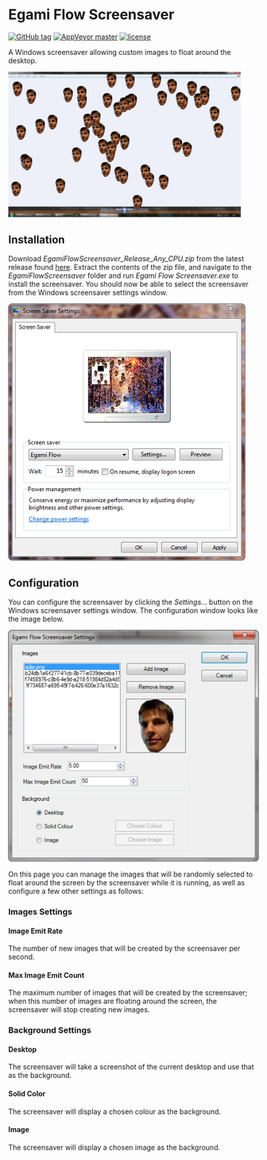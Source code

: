 # Egami Flow Screensaver
[![GitHub tag][GitHubTagImage]][GitHubTagUrl]
[![AppVeyor master][AppVeyorImage]][AppVeyorUrl]
[![license][LicenceImage]][LicenceUrl]

A Windows screensaver allowing custom images to float around the desktop.

[<img src="./resources/EgamiFlowScreensaver.jpg" alt="Egami Flow Screensaver Screenshot" width="468px" style="width: 468px;"/>](./resources/EgamiFlowScreensaver.jpg?raw=true)

[GitHubTagImage]: https://img.shields.io/github/tag/natsnudasoft/EgamiFlowScreensaver.svg?maxAge=300&style=flat-square
[GitHubTagUrl]: https://github.com/natsnudasoft/EgamiFlowScreensaver
[AppVeyorImage]: https://img.shields.io/appveyor/ci/natsnudasoft/EgamiFlowScreensaver/master.svg?maxAge=300&style=flat-square
[AppVeyorUrl]:  https://ci.appveyor.com/project/natsnudasoft/EgamiFlowScreensaver/branch/master
[LicenceImage]: https://img.shields.io/github/license/natsnudasoft/EgamiFlowScreensaver.svg?maxAge=2592000&style=flat-square
[LicenceUrl]: http://www.apache.org/licenses/LICENSE-2.0

## Installation

Download *EgamiFlowScreensaver_Release_Any_CPU.zip* from the latest release found [here](https://github.com/natsnudasoft/EgamiFlowScreensaver/releases/latest).
Extract the contents of the zip file, and navigate to the *EgamiFlowScreensaver* folder and run
*Egami Flow Screensaver.exe* to install the screensaver. You should now be able to select the
screensaver from the Windows screensaver settings window.

[<img src="./resources/ScreensaverSettings.png" alt="Egami Flow Screensaver Screenshot" />](./resources/ScreensaverSettings.png?raw=true)

## Configuration

You can configure the screensaver by clicking the *Settings...* button on the Windows screensaver
settings window. The configuration window looks like the image below.

[<img src="./resources/EgamiFlowScreensaverConfiguration.png" alt="Egami Flow Screensaver Screenshot" />](./resources/EgamiFlowScreensaverConfiguration.png?raw=true)

On this page you can manage the images that will be randomly selected to float around the screen by
the screensaver while it is running, as well as configure a few other settings as follows:

### Images Settings
#### Image Emit Rate
The number of new images that will be created by the screensaver per second.

#### Max Image Emit Count
The maximum number of images that will be created by the screensaver; when this number of images
are floating around the screen, the screensaver will stop creating new images.

### Background Settings
#### Desktop
The screensaver will take a screenshot of the current desktop and use that as the background.

#### Solid Color
The screensaver will display a chosen colour as the background.

#### Image
The screensaver will display a chosen image as the background.